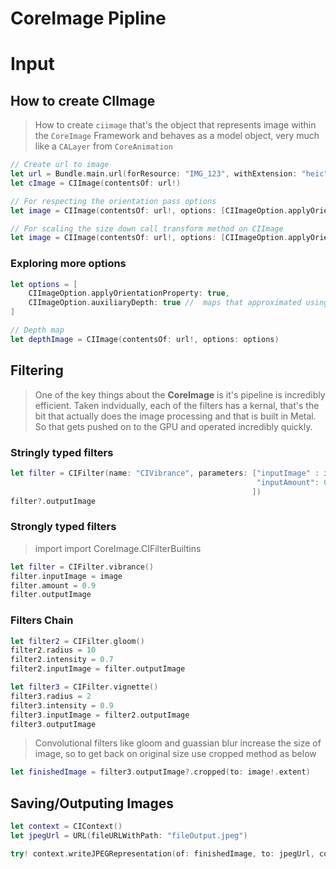 # CoreImage Pipline 

# Input
## How to create CIImage
> How to create `ciimage` that's the object that represents image within the `CoreImage` Framework and behaves as a model object, very much like a `CALayer` from `CoreAnimation`
```swift
// Create url to image
let url = Bundle.main.url(forResource: "IMG_123", withExtension: "heic")
let cImage = CIImage(contentsOf: url!)

// For respecting the orientation pass options
let image = CIImage(contentsOf: url!, options: [CIImageOption.applyOrientationProperty : true])

// For scaling the size down call transform method on CIImage
let image = CIImage(contentsOf: url!, options: [CIImageOption.applyOrientationProperty : true])?.transformed(by: CGAffineTransform(scaleX: 0.125, y: 0.125))
```

### Exploring more options
```swift
let options = [
    CIImageOption.applyOrientationProperty: true,
    CIImageOption.auxiliaryDepth: true //  maps that approximated using the sterioscopic vision camera on the back of the phone
]

// Depth map
let depthImage = CIImage(contentsOf: url!, options: options)
```

## Filtering
> One of the key things about the **CoreImage** is it's pipeline is incredibly efficient. Taken indvidually, each of the filters has a kernal, that's the bit that actually does the image processing and that is built in Metal. So that gets pushed on to the GPU and operated incredibly quickly.

### Stringly typed filters
```swift
let filter = CIFilter(name: "CIVibrance", parameters: ["inputImage" : image,
                                                       "inputAmount": 0.9
                                                      ])
filter?.outputImage
```

### Strongly typed filters
> import import CoreImage.CIFilterBuiltins
```swift
let filter = CIFilter.vibrance()
filter.inputImage = image
filter.amount = 0.9
filter.outputImage
```

### Filters Chain
```swift
let filter2 = CIFilter.gloom()
filter2.radius = 10
filter2.intensity = 0.7
filter2.inputImage = filter.outputImage

let filter3 = CIFilter.vignette()
filter3.radius = 2
filter3.intensity = 0.9
filter3.inputImage = filter2.outputImage
filter3.outputImage
```

> Convolutional filters like gloom and guassian blur increase the size of image, so to get back on original size use cropped method as below
```swift
let finishedImage = filter3.outputImage?.cropped(to: image!.extent)
```

## Saving/Outputing Images
```swift
let context = CIContext()
let jpegUrl = URL(fileURLWithPath: "fileOutput.jpeg")

try! context.writeJPEGRepresentation(of: finishedImage, to: jpegUrl, colorSpace: .sRGB)
```